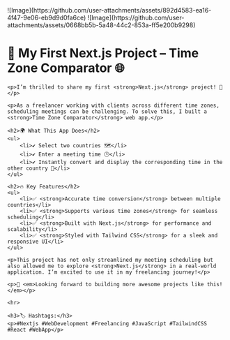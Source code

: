 
<head>
    <meta charset="UTF-8">
    <meta name="viewport" content="width=device-width, initial-scale=1.0">
    <title>My First Next.js Project – Time Zone Comparator</title>
    ![Image](https://github.com/user-attachments/assets/892d4583-ea16-4f47-9e06-eb9d9d0fa6ce)
    ![Image](https://github.com/user-attachments/assets/0668bb5b-5a48-44c2-853a-ff5e200b9298)
</head>
<body>
    <h1>🚀 My First Next.js Project – Time Zone Comparator 🌐</h1>

    <p>I’m thrilled to share my first <strong>Next.js</strong> project! 🎉</p>

    <p>As a freelancer working with clients across different time zones, scheduling meetings can be challenging. To solve this, I built a <strong>Time Zone Comparator</strong> web app.</p>

    <h2>🌍 What This App Does</h2>
    <ul>
        <li>✔ Select two countries 🗺</li>
        <li>✔ Enter a meeting time 🕒</li>
        <li>✔ Instantly convert and display the corresponding time in the other country 📅</li>
    </ul>

    <h2>🔥 Key Features</h2>
    <ul>
        <li>✅ <strong>Accurate time conversion</strong> between multiple countries</li>
        <li>✅ <strong>Supports various time zones</strong> for seamless scheduling</li>
        <li>✅ <strong>Built with Next.js</strong> for performance and scalability</li>
        <li>✅ <strong>Styled with Tailwind CSS</strong> for a sleek and responsive UI</li>
    </ul>

    <p>This project has not only streamlined my meeting scheduling but also allowed me to explore <strong>Next.js</strong> in a real-world application. I’m excited to use it in my freelancing journey!</p>

    <p>📌 <em>Looking forward to building more awesome projects like this!</em></p>

    <hr>

    <h3>🏷 Hashtags:</h3>
    <p>#Nextjs #WebDevelopment #Freelancing #JavaScript #TailwindCSS #React #WebApp</p>
</body>

